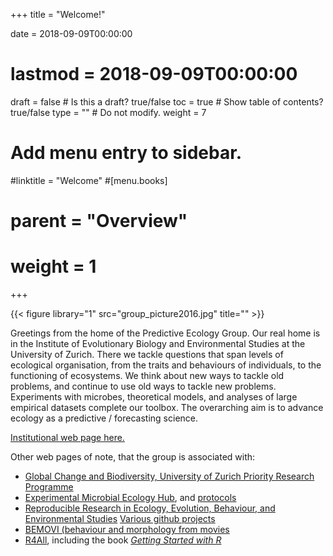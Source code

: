 +++
title = "Welcome!"

date = 2018-09-09T00:00:00
# lastmod = 2018-09-09T00:00:00

draft = false  # Is this a draft? true/false
toc = true  # Show table of contents? true/false
type = ""  # Do not modify.
weight = 7

# Add menu entry to sidebar.
#linktitle = "Welcome"
#[menu.books]
#  parent = "Overview"
#  weight = 1
+++

{{< figure library="1" src="group_picture2016.jpg" title="" >}}

Greetings from the home of the Predictive Ecology Group. Our real home is in the Institute of Evolutionary Biology and Environmental Studies at the University of Zurich. There we tackle questions that span levels of ecological organisation, from the traits and behaviours of individuals, to the functioning of ecosystems. We think about new ways to tackle old problems, and continue to use old ways to tackle new problems. Experiments with microbes, theoretical models, and analyses of large empirical datasets complete our toolbox. The overarching aim is to advance ecology as a predictive / forecasting science.

[Institutional web page here.](https://www.ieu.uzh.ch/en/research/ecology/extinction.html)

Other web pages of note, that the group is associated with:

* [Global Change and Biodiversity, University of Zurich Priority Research Programme](https://www.gcb.uzh.ch/en.html)
* [Experimental Microbial Ecology Hub](http://emeh.info/), and [protocols](https://emeh-protocols.readthedocs.io/en/latest/)
* [Reproducible Research in Ecology, Evolution, Behaviour, and Environmental Studies](http://opetchey.github.io/RREEBES/)
[Various github projects](https://github.com/opetchey)
* [BEMOVI (behaviour and morphology from movies](http://bemovi.info/)
* [R4All](http://r4all.org/), including the book [*Getting Started with R*](http://r4all.org/books/gswr2/)
